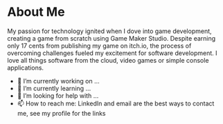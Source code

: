 # About Me
My passion for technology ignited when I dove into game development, creating a game from scratch using Game Maker Studio. Despite earning only 17 cents from publishing my game on itch.io, the process of overcoming challenges fueled my excitement for software development. I love all things software from the cloud, video games or simple console applications.

- 🔭 I’m currently working on ...
- 🌱 I’m currently learning ...
- 🤔 I’m looking for help with ...
- 📫 How to reach me: LinkedIn and email are the best ways to contact me, see my profile for the links

<!--
- 💬 Ask me about ...
- ⚡ Fun fact: ...
- 👯 I’m looking to collaborate on ...
-->
